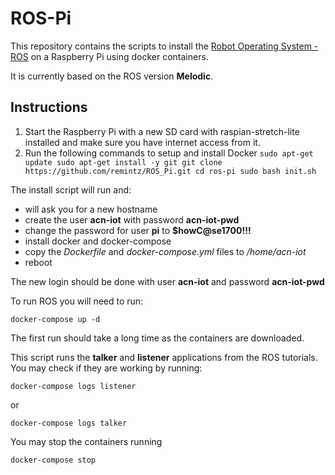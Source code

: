# ROS-Pi

This repository contains the scripts to install the [Robot Operating System - ROS](https://www.ros.org/) on a Raspberry Pi using docker containers.

It is currently based on the ROS version **Melodic**.

## Instructions

1) Start the Raspberry Pi with a new SD card with raspian-stretch-lite installed and make sure you have internet access from it.
2) Run the following commands to setup and install Docker
`
sudo apt-get update
sudo apt-get install -y git
git clone https://github.com/remintz/ROS_Pi.git
cd ros-pi
sudo bash init.sh
`

The install script will run and:
* will ask you for a new hostname
* create the user **acn-iot** with password **acn-iot-pwd**
* change the password for user **pi** to **$howC@se1700!!!**
* install docker and docker-compose
* copy the *Dockerfile* and *docker-compose.yml* files to */home/acn-iot*
* reboot

The new login should be done with user **acn-iot** and password **acn-iot-pwd**

To run ROS you will need to run:

`
docker-compose up -d
`

The first run should take a long time as the containers are downloaded.

This script runs the **talker** and **listener** applications from the ROS tutorials. You may check if they are working by running:

`
docker-compose logs listener
`

or 

`
docker-compose logs talker
`

You may stop the containers running

`
docker-compose stop
`

